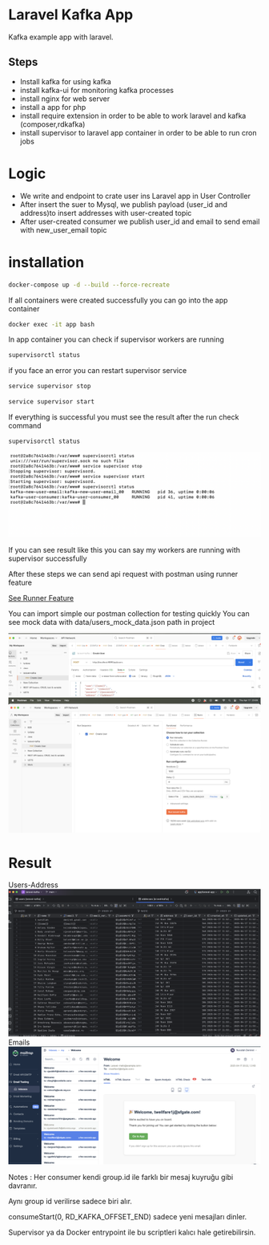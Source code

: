 # Laravel Kafka App

Kafka example app with laravel.
## Steps

- Install kafka for using kafka
- install kafka-ui for monitoring kafka processes
- install nginx for web server
- install a app for php
- install require extension in order to be able to work laravel and kafka
  (composer,rdkafka)
- install supervisor to laravel app container in order to be able to run cron jobs


# Logic
- We write and endpoint to crate user ins Laravel app in User Controller
- After insert the suer to Mysql, we publish payload (user_id and address)to insert addresses with
  user-created topic
- After user-created consumer we publish user_id and email to send email with new_user_email topic

# installation

```bash
docker-compose up -d --build --force-recreate
```
If all containers were created successfully you can go into the app container

```bash
docker exec -it app bash
```
In app container you can check if supervisor workers are running

```bash
supervisorctl status
```

if you face an error you can restart supervisor service

```bash
service supervisor stop
```

```bash
service supervisor start
```

If everything is successful you must see the result after the run check command

```bash
supervisorctl status
```

![](Screenshoots/supervisor-status-check.54.27.png)

If you can see result like this you can say my workers are running with supervisor successfully

After these steps we can send api request with postman using runner feature

[See Runner Feature ](https://learning.postman.com/docs/collections/running-collections/intro-to-collection-runs/)

You can import simple our postman collection for testing quickly
You can see mock data with  data/users_mock_data.json path in project

![](Screenshoots/postman1.png)
![](Screenshoots/postman2.png)

# Result
Users-Address
![](Screenshoots/result.png)
Emails
![Emails](Screenshoots/result1.png)


Notes :
Her consumer kendi group.id ile farklı bir mesaj kuyruğu gibi davranır.

Aynı group id verilirse sadece biri alır.

consumeStart(0, RD_KAFKA_OFFSET_END) sadece yeni mesajları dinler.

Supervisor ya da Docker entrypoint ile bu scriptleri kalıcı hale getirebilirsin.




